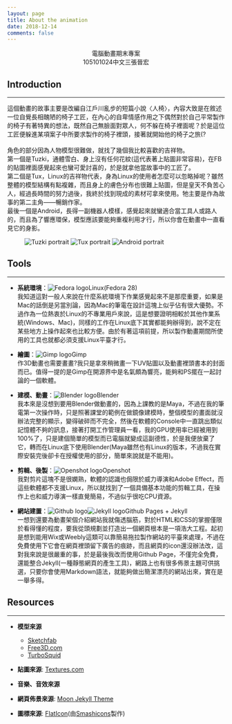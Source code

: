 ```yaml
---
layout: page
title: About the animation
date: 2018-12-14
comments: false
---
```

<center>電腦動畫期末專案<br>105101024中文三張晉宏</center>

## Introduction
---
這個動畫的故事主要是改編自江戶川亂步的短篇小說〈人椅〉，內容大致是在敘述一位自覺長相醜陋的椅子工匠，在內心的自卑情感作用之下偶然對於自己平常製作的椅子有著特異的想法，既然自己無臉面對眾人，何不躲在椅子裡面呢？於是這位工匠便躲進某項案子中所要求製作的椅子裡頭，接著就開始他的椅子之旅(?   
<br>
角色的部分因為人物模型很難做，就找了幾個我比較喜歡的吉祥物。   
第一個是Tuzki，通體雪白、身上沒有任何花紋(這代表著上貼圖非常容易)，在FB的貼圖裡面感覺起來也蠻可愛討喜的，於是就拿他當故事中的工匠了。   
第二個是Tux，Linux的吉祥物代表，身為Linux的使用者怎麼可以忽略掉呢？雖然整體的模型結構有點複雜，而且身上的膚色分布也很難上貼圖，但是皇天不負苦心人，經過長時間的努力過後，我終於找到現成的素材可拿來使用。牠主要是作為故事的第二主角——暢銷作家。   
最後一個是Android，長得一副機器人模樣，感覺起來就蠻適合當工具人或路人的，而且為了響應環保，模型應該要能夠重複利用才行，所以你會在動畫中一直看見它的身影。
<figure class="third">
	<img src="/humanchair/assets/portrait/tuzki.png" alt="Tuzki portrait">
	<img src="/humanchair/assets/portrait/tux.png" alt="Tux portrait">
	<img src="/humanchair/assets/portrait/android.png" alt="Android portrait">
</figure>

## Tools
---
* **系統環境**：<img src="/humanchair/assets/logo/fedora-logo.png" alt="Fedora logo" style="display:inline-block;">Linux(Fedora 28)   
我知道這對一般人來說在什麼系統環境下作業感覺起來不是那麼重要，如果是Mac的話倒是另當別論，因為Mac的筆電在設計這塊上似乎佔有很大優勢。不過作為一位熱衷於Linux的不專業用戶來說，這是想要證明相較於其他作業系統(Windows、Mac)，同樣的工作在Linux底下其實都能夠辦得到，說不定在某些地方上操作起來也比較方便。由於有著這項前提，所以製作動畫期間所使用的工具也就都必須支援Linux平臺才行。

* **繪圖**：<img src="/humanchair/assets/logo/gimp-logo.png" alt="Gimp logo" style="display:inline-block;">Gimp   
作3D動畫也需要畫畫?我只是拿來稍微畫一下UV貼圖以及動畫裡頭書本的封面而已。值得一提的是Gimp在開源界中是名氣頗為響亮，能夠和PS擺在一起討論的一個軟體。

* **建模、動畫**：<img src="/humanchair/assets/logo/blender-logo.png" alt="Blender logo" style="display:inline-block;">Blender   
我本來是沒想到要用Blender做動畫的，因為上課教的是Maya，不過在我的筆電第一次操作時，只是照著課堂的範例在做鏡像建模時，整個模型的畫面就沒辦法完整的顯示，變得破碎而不完全，然後在軟體的Console中一直跳出類似記憶體不夠的訊息，接著打開工作管理員一看，我的GPU使用率已經被用到100%了，只是建個簡單的模型而已電腦就變成這副德性，於是我便放棄了它，轉而在Linux底下使用Blender(Maya雖然也有Linux的版本，不過我在實際安裝完後卻卡在授權使用的部分，簡單來說就是不能用)。

* **剪輯、後製**：<img src="/humanchair/assets/logo/openshot-logo.png" alt="Openshot logo" style="display:inline-block;">Openshot   
我對剪片這塊不是很嫻熟，軟體的認識也侷限於威力導演和Adobe Effect，而這些軟體都不支援Linux，所以就找到了一個具備基本功能的剪輯工具，在操作上也和威力導演一樣直覺簡易，不過似乎很吃CPU資源。

* **網站建置**：<img src="/humanchair/assets/logo/github-logo.png" alt="Github logo" style="display:inline-block;"><img src="/humanchair/assets/logo/jekyll-logo.png" alt="Jekyll logo" style="display:inline-block;">Github Pages + Jekyll   
一想到還要為動畫架個介紹網站我就傷透腦筋，對於HTML和CSS的掌握僅限於看得懂的程度，要我從頭規劃並打造出一個網頁根本是一項浩大工程。起初是想到能用Wix或Weebly這類可以靠簡易拖拉製作網站的平臺來處理，不過在免費使用下它會在網頁裡頭留下廣告的痕跡，而且網頁的icon還沒辦法改，這對我來說是很嚴重的事，於是最後我改而使用Github Page，不僅完全免費，還能整合Jekyll(一種靜態網頁的產生工具)，網路上也有很多佈景主題可供挑選，只要你會使用Markdown語法，就能夠做出簡潔漂亮的網站出來，實在是一舉多得。

## Resources
---
* **模型來源**
  * [Sketchfab](https://sketchfab.com/feed)
  * [Free3D.com](https://free3d.com/)
  * [TurboSquid](https://www.turbosquid.com/)

* **貼圖來源**: [Textures.com](https://www.textures.com/)

* **音樂、音效來源**

* **網頁佈景來源**: [Moon Jekyll Theme](https://github.com/TaylanTatli/Moon)

* **圖標來源**: [FlatIcon](https://www.flaticon.com)(由[Smashicons](https://www.flaticon.com/authors/smashicons)製作)
